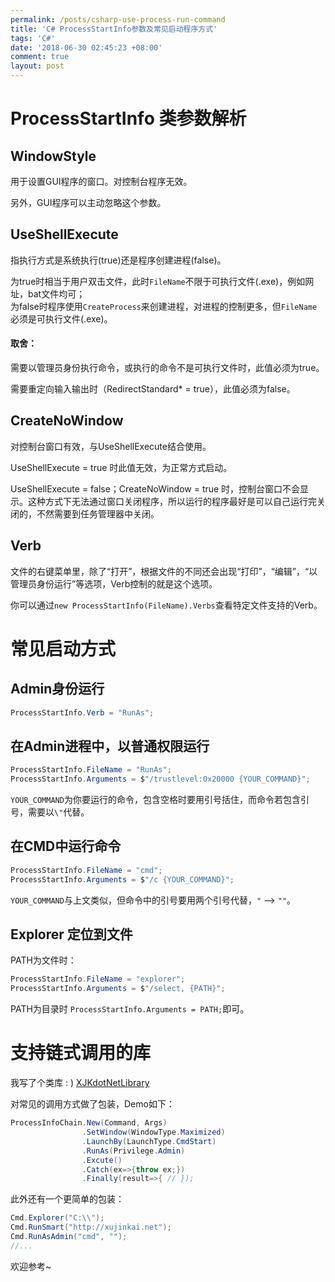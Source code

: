 ```yaml
---
permalink: /posts/csharp-use-process-run-command
title: 'C# ProcessStartInfo参数及常见启动程序方式'
tags: 'C#'
date: '2018-06-30 02:45:23 +08:00'
comment: true
layout: post
---
```

# ProcessStartInfo 类参数解析

## WindowStyle

用于设置GUI程序的窗口。对控制台程序无效。

另外，GUI程序可以主动忽略这个参数。

## UseShellExecute

指执行方式是系统执行(true)还是程序创建进程(false)。

为true时相当于用户双击文件，此时`FileName`不限于可执行文件(.exe)，例如网址，bat文件均可；  
为false时程序使用`CreateProcess`来创建进程，对进程的控制更多，但`FileName`必须是可执行文件(.exe)。

#### 取舍：

需要以管理员身份执行命令，或执行的命令不是可执行文件时，此值必须为true。

需要重定向输入输出时（RedirectStandard* = true），此值必须为false。

## CreateNoWindow

对控制台窗口有效，与UseShellExecute结合使用。

UseShellExecute = true 时此值无效，为正常方式启动。

UseShellExecute = false；CreateNoWindow = true 时，控制台窗口不会显示。这种方式下无法通过窗口关闭程序，所以运行的程序最好是可以自己运行完关闭的，不然需要到任务管理器中关闭。

## Verb

文件的右键菜单里，除了“打开”，根据文件的不同还会出现“打印”，“编辑”，“以管理员身份运行”等选项，Verb控制的就是这个选项。

你可以通过`new ProcessStartInfo(FileName).Verbs`查看特定文件支持的Verb。

# 常见启动方式

## Admin身份运行

```csharp
ProcessStartInfo.Verb = "RunAs";
```

## 在Admin进程中，以普通权限运行

```csharp
ProcessStartInfo.FileName = "RunAs";
ProcessStartInfo.Arguments = $"/trustlevel:0x20000 {YOUR_COMMAND}";
```

`YOUR_COMMAND`为你要运行的命令，包含空格时要用引号括住，而命令若包含引号，需要以`\"`代替。

## 在CMD中运行命令

```csharp
ProcessStartInfo.FileName = "cmd";
ProcessStartInfo.Arguments = $"/c {YOUR_COMMAND}";
```

`YOUR_COMMAND`与上文类似，但命令中的引号要用两个引号代替，`"` --> `""`。

## Explorer 定位到文件

PATH为文件时：

```csharp
ProcessStartInfo.FileName = "explorer";
ProcessStartInfo.Arguments = $"/select, {PATH}";
```

PATH为目录时 `ProcessStartInfo.Arguments = PATH;`即可。

# 支持链式调用的库

我写了个类库 : ) [XJKdotNetLibrary](https://github.com/XUJINKAI/XJKdotNetLibrary/blob/master/dotNetFramework/SysX/Cmd.cs)

对常见的调用方式做了包装，Demo如下：

```csharp
ProcessInfoChain.New(Command, Args)
                .SetWindow(WindowType.Maximized)
                .LaunchBy(LaunchType.CmdStart)
                .RunAs(Privilege.Admin)
                .Excute()
                .Catch(ex=>{throw ex;})
                .Finally(result=>{ // });
```

此外还有一个更简单的包装：

```csharp
Cmd.Explorer("C:\\");
Cmd.RunSmart("http://xujinkai.net");
Cmd.RunAsAdmin("cmd", "");
//...
```

欢迎参考~
